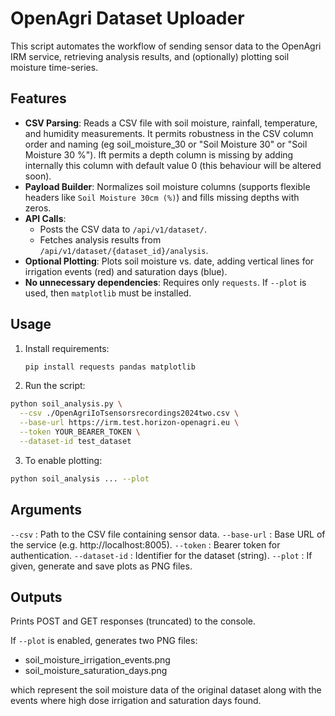 # OpenAgri Dataset Uploader

This script automates the workflow of sending sensor data to the OpenAgri IRM service, retrieving analysis results, and (optionally) plotting soil moisture time-series.

## Features
- **CSV Parsing**: Reads a CSV file with soil moisture, rainfall, temperature, and humidity measurements. It permits robustness in the CSV column order and naming (eg soil_moisture_30 or "Soil Moisture 30" or "Soil Moisture 30 %"). Ift permits a depth column is missing by adding internally this column with default value 0 (this behaviour will be altered soon).
- **Payload Builder**: Normalizes soil moisture columns (supports flexible headers like `Soil Moisture 30cm (%)`) and fills missing depths with zeros.
- **API Calls**:
  - Posts the CSV data to `/api/v1/dataset/`.
  - Fetches analysis results from `/api/v1/dataset/{dataset_id}/analysis`.
- **Optional Plotting**: Plots soil moisture vs. date, adding vertical lines for irrigation events (red) and saturation days (blue).
- **No unnecessary dependencies**: Requires only `requests`. If `--plot` is used, then `matplotlib` must be installed.

## Usage

1. Install requirements:
   ```bash
   pip install requests pandas matplotlib
   ```

2. Run the script:

```bash
python soil_analysis.py \
  --csv ./OpenAgriIoTsensorsrecordings2024two.csv \
  --base-url https://irm.test.horizon-openagri.eu \
  --token YOUR_BEARER_TOKEN \
  --dataset-id test_dataset
```

3. To enable plotting:

```bash
python soil_analysis ... --plot
```

## Arguments

`--csv` : Path to the CSV file containing sensor data.
`--base-url` : Base URL of the service (e.g. http://localhost:8005).
`--token` : Bearer token for authentication.
`--dataset-id` : Identifier for the dataset (string).
`--plot` : If given, generate and save plots as PNG files.

## Outputs

Prints POST and GET responses (truncated) to the console.

If `--plot` is enabled, generates two PNG files:
- soil_moisture_irrigation_events.png
- soil_moisture_saturation_days.png

which represent the soil moisture data of the original dataset along with the events
where high dose irrigation and saturation days found.